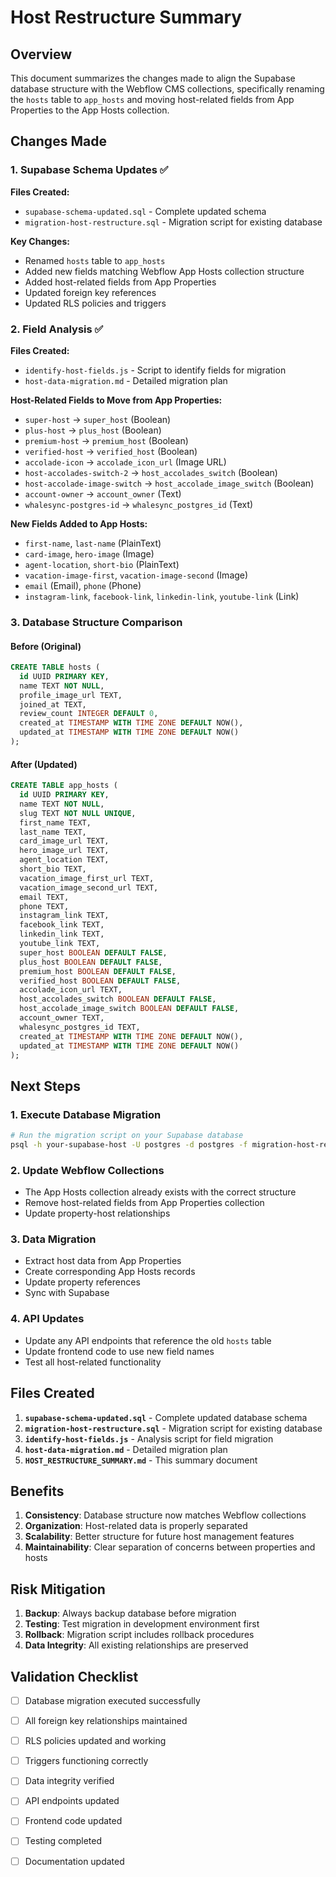 # Host Restructure Summary

## Overview
This document summarizes the changes made to align the Supabase database structure with the Webflow CMS collections, specifically renaming the `hosts` table to `app_hosts` and moving host-related fields from App Properties to the App Hosts collection.

## Changes Made

### 1. Supabase Schema Updates ✅

**Files Created:**
- `supabase-schema-updated.sql` - Complete updated schema
- `migration-host-restructure.sql` - Migration script for existing database

**Key Changes:**
- Renamed `hosts` table to `app_hosts`
- Added new fields matching Webflow App Hosts collection structure
- Added host-related fields from App Properties
- Updated foreign key references
- Updated RLS policies and triggers

### 2. Field Analysis ✅

**Files Created:**
- `identify-host-fields.js` - Script to identify fields for migration
- `host-data-migration.md` - Detailed migration plan

**Host-Related Fields to Move from App Properties:**
- `super-host` → `super_host` (Boolean)
- `plus-host` → `plus_host` (Boolean) 
- `premium-host` → `premium_host` (Boolean)
- `verified-host` → `verified_host` (Boolean)
- `accolade-icon` → `accolade_icon_url` (Image URL)
- `host-accolades-switch-2` → `host_accolades_switch` (Boolean)
- `host-accolade-image-switch` → `host_accolade_image_switch` (Boolean)
- `account-owner` → `account_owner` (Text)
- `whalesync-postgres-id` → `whalesync_postgres_id` (Text)

**New Fields Added to App Hosts:**
- `first-name`, `last-name` (PlainText)
- `card-image`, `hero-image` (Image)
- `agent-location`, `short-bio` (PlainText)
- `vacation-image-first`, `vacation-image-second` (Image)
- `email` (Email), `phone` (Phone)
- `instagram-link`, `facebook-link`, `linkedin-link`, `youtube-link` (Link)

### 3. Database Structure Comparison

#### Before (Original)
```sql
CREATE TABLE hosts (
  id UUID PRIMARY KEY,
  name TEXT NOT NULL,
  profile_image_url TEXT,
  joined_at TEXT,
  review_count INTEGER DEFAULT 0,
  created_at TIMESTAMP WITH TIME ZONE DEFAULT NOW(),
  updated_at TIMESTAMP WITH TIME ZONE DEFAULT NOW()
);
```

#### After (Updated)
```sql
CREATE TABLE app_hosts (
  id UUID PRIMARY KEY,
  name TEXT NOT NULL,
  slug TEXT NOT NULL UNIQUE,
  first_name TEXT,
  last_name TEXT,
  card_image_url TEXT,
  hero_image_url TEXT,
  agent_location TEXT,
  short_bio TEXT,
  vacation_image_first_url TEXT,
  vacation_image_second_url TEXT,
  email TEXT,
  phone TEXT,
  instagram_link TEXT,
  facebook_link TEXT,
  linkedin_link TEXT,
  youtube_link TEXT,
  super_host BOOLEAN DEFAULT FALSE,
  plus_host BOOLEAN DEFAULT FALSE,
  premium_host BOOLEAN DEFAULT FALSE,
  verified_host BOOLEAN DEFAULT FALSE,
  accolade_icon_url TEXT,
  host_accolades_switch BOOLEAN DEFAULT FALSE,
  host_accolade_image_switch BOOLEAN DEFAULT FALSE,
  account_owner TEXT,
  whalesync_postgres_id TEXT,
  created_at TIMESTAMP WITH TIME ZONE DEFAULT NOW(),
  updated_at TIMESTAMP WITH TIME ZONE DEFAULT NOW()
);
```

## Next Steps

### 1. Execute Database Migration
```bash
# Run the migration script on your Supabase database
psql -h your-supabase-host -U postgres -d postgres -f migration-host-restructure.sql
```

### 2. Update Webflow Collections
- The App Hosts collection already exists with the correct structure
- Remove host-related fields from App Properties collection
- Update property-host relationships

### 3. Data Migration
- Extract host data from App Properties
- Create corresponding App Hosts records
- Update property references
- Sync with Supabase

### 4. API Updates
- Update any API endpoints that reference the old `hosts` table
- Update frontend code to use new field names
- Test all host-related functionality

## Files Created

1. **`supabase-schema-updated.sql`** - Complete updated database schema
2. **`migration-host-restructure.sql`** - Migration script for existing database
3. **`identify-host-fields.js`** - Analysis script for field migration
4. **`host-data-migration.md`** - Detailed migration plan
5. **`HOST_RESTRUCTURE_SUMMARY.md`** - This summary document

## Benefits

1. **Consistency**: Database structure now matches Webflow collections
2. **Organization**: Host-related data is properly separated
3. **Scalability**: Better structure for future host management features
4. **Maintainability**: Clear separation of concerns between properties and hosts

## Risk Mitigation

1. **Backup**: Always backup database before migration
2. **Testing**: Test migration in development environment first
3. **Rollback**: Migration script includes rollback procedures
4. **Data Integrity**: All existing relationships are preserved

## Validation Checklist

- [ ] Database migration executed successfully
- [ ] All foreign key relationships maintained
- [ ] RLS policies updated and working
- [ ] Triggers functioning correctly
- [ ] Data integrity verified
- [ ] API endpoints updated
- [ ] Frontend code updated
- [ ] Testing completed
- [ ] Documentation updated

